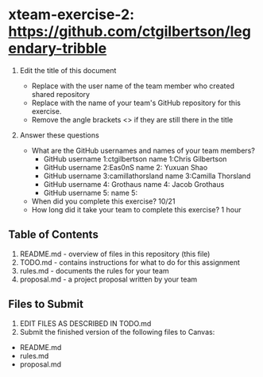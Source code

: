 # xteam-exercise-2: https://github.com/ctgilbertson/legendary-tribble

1. Edit the title of this document
   * Replace <UserName> with the user name of the team member who created shared repository
   * Replace <GitHubRepositoryName> with the name of your team's GitHub repository for this exercise.
   * Remove the angle brackets <> if they are still there in the title

2. Answer these questions
   * What are the GitHub usernames and names of your team members?
       * GitHub username 1:ctgilbertson       name 1:Chris Gilbertson
       * GitHub username 2:Eas0nS       name 2: Yuxuan Shao
       * GitHub username 3:camillathorsland      name 3:Camilla Thorsland
       * GitHub username 4: Grothaus      name 4: Jacob Grothaus
       * GitHub username 5:       name 5:
   * When did you complete this exercise? 10/21
   * How long did it take your team to complete this exercise? 1 hour

## Table of Contents

1. README.md - overview of files in this repository (this file)
2. TODO.md - contains instructions for what to do for this assignment
3. rules.md - documents the rules for your team
4. proposal.md - a project proposal written by your team

## Files to Submit

1. EDIT FILES AS DESCRIBED IN TODO.md
2. Submit the finished version of the following files to Canvas:

* README.md
* rules.md
* proposal.md
